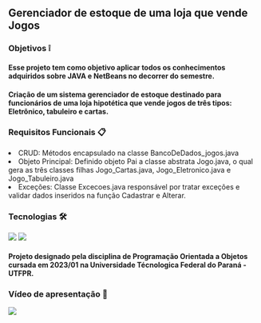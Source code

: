 
## Gerenciador de estoque de uma loja que vende Jogos

### Objetivos ❕

#### Esse projeto tem como objetivo aplicar todos os conhecimentos adquiridos sobre JAVA e NetBeans no decorrer do semestre.
#### Criação de um sistema gerenciador de estoque destinado para funcionários de uma loja hipotética que vende jogos de três tipos: Eletrônico, tabuleiro e cartas.

### Requisitos Funcionais 📋

<div>
  <li>CRUD: Métodos encapsulado na classe BancoDeDados_jogos.java</li>
  <li>Objeto Principal: Definido objeto Pai a classe abstrata Jogo.java, o qual gera as três classes filhas Jogo_Cartas.java, Jogo_Eletronico.java e Jogo_Tabuleiro.java</li> 
  <li>Exceções: Classe Excecoes.java responsável por tratar exceções e validar dados inseridos na função Cadastrar e Alterar.</li>
</div>

### Tecnologias 🛠️

<div style="display: inline_block">
  <img src="https://img.shields.io/badge/Java-ED8B00?style=for-the-badge&logo=openjdk&logoColor=white">
  <img src="https://img.shields.io/badge/apache%20netbeans-1B6AC6?style=for-the-badge&logo=apache%20netbeans%20IDE&logoColor=white">
</div>

#### Projeto designado pela disciplina de Programação Orientada a Objetos cursada em 2023/01 na Universidade Técnologica Federal do Paraná - UTFPR.

### Vídeo de apresentação  🎥
<div>
    <a href="https://youtu.be/o_1fW9Om2gk"><img src="https://img.shields.io/badge/YouTube-FF0000?style=for-the-badge&logo=youtube&logoColor=white"></a>
</div>
